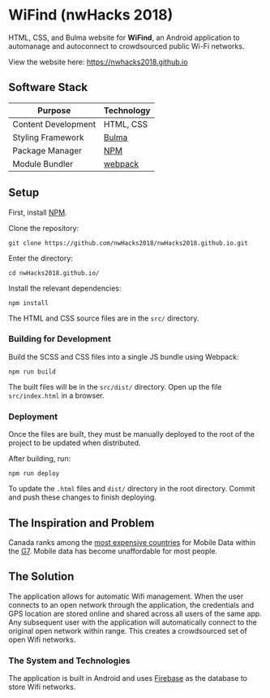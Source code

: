 # WiFind (nwHacks 2018)

HTML, CSS, and Bulma website for **WiFind**, an Android application to automanage and autoconnect to crowdsourced public Wi-Fi networks.

View the website here: https://nwhacks2018.github.io

## Software Stack

| Purpose | Technology |
| --- | --- |
| Content Development | HTML, CSS |
| Styling Framework | [Bulma](https://bulma.io/) |
| Package Manager | [NPM](https://www.npmjs.com/) |
| Module Bundler | [webpack](https://webpack.js.org/)

## Setup

First, install [NPM](https://www.npmjs.com/).

Clone the repository:
```console
git clone https://github.com/nwHacks2018/nwHacks2018.github.io.git
```

Enter the directory:
```console
cd nwHacks2018.github.io/
```

Install the relevant dependencies:
```console
npm install
```

The HTML and CSS source files are in the `src/` directory.

### Building for Development

Build the SCSS and CSS files into a single JS bundle using Webpack:
```console
npm run build
```

The built files will be in the `src/dist/` directory. Open up the file `src/index.html` in a browser.

### Deployment

Once the files are built, they must be manually deployed to the root of the project to be updated when distributed.

After building, run:
```console
npm run deploy
```

To update the `.html` files and `dist/` directory in the root directory. Commit and push these changes to finish deploying.

## The Inspiration and Problem
Canada ranks among the [most expensive countries](https://crtc.gc.ca/eng/publications/reports/compar/compar2016.pdf) for Mobile Data within the [G7](https://www.cfr.org/backgrounder/group-seven-g7). Mobile data has become unaffordable for most people. 

## The Solution
The application allows for automatic Wifi management. When the user connects to an open network through the application, the credentials and GPS location are stored online and shared across all users of the same app. Any subsequent user with the application will automatically connect to the original open network within range. This creates a crowdsourced set of open Wifi networks.

### The System and Technologies
The application is built in Android and uses [Firebase](https://firebase.google.com/) as the database to store Wifi networks.

